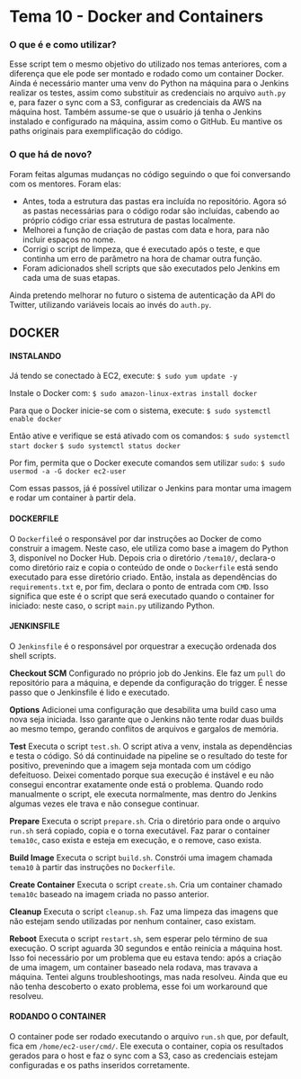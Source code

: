 # Tema 10 - Docker and Containers
### O que é e como utilizar?
Esse script tem o mesmo objetivo do utilizado nos temas anteriores, com a diferença que ele pode ser montado e rodado como um container Docker. Ainda é necessário manter uma venv do Python na máquina para o Jenkins realizar os testes, assim como substituir as credenciais no arquivo `auth.py` e, para fazer o sync com a S3, configurar as credenciais da AWS na máquina host. Também assume-se que o usuário já tenha o Jenkins instalado e configurado na máquina, assim como o GitHub. Eu mantive os paths originais para exemplificação do código.

### O que há de novo?
Foram feitas algumas mudanças no código seguindo o que foi conversando com os mentores. Foram elas:
* Antes, toda a estrutura das pastas era incluída no repositório. Agora só as pastas necessárias para o código rodar são incluídas, cabendo ao próprio código criar essa estrutura de pastas localmente.
* Melhorei a função de criação de pastas com data e hora, para não incluir espaços no nome.
* Corrigi o script de limpeza, que é executado após o teste, e que continha um erro de parâmetro na hora de chamar outra função.
* Foram adicionados shell scripts que são executados pelo Jenkins em cada uma de suas etapas.

Ainda pretendo melhorar no futuro o sistema de autenticação da API do Twitter, utilizando variáveis locais ao invés do `auth.py`.

## DOCKER
#### INSTALANDO
Já tendo se conectado à EC2, execute:
`$ sudo yum update -y`

Instale o Docker com:
`$ sudo amazon-linux-extras install docker`

Para que o Docker inicie-se com o sistema, execute:
 `$ sudo systemctl enable docker`
 
Então ative e verifique se está ativado com os comandos:
`$ sudo systemctl start docker`
`$ sudo systemctl status docker`

 Por fim, permita que o Docker execute comandos sem utilizar `sudo`:
 `$ sudo usermod -a -G docker ec2-user`

Com essas passos, já é possível utilizar o Jenkins para montar uma imagem e rodar um container à partir dela.

 #### DOCKERFILE
O `Dockerfile`é o responsável por dar instruções ao Docker de como construir a imagem. Neste caso, ele utiliza como base a imagem do Python 3, disponível no Docker Hub. Depois cria o diretório `/tema10/`, declara-o como diretório raiz e copia o conteúdo de onde o `Dockerfile` está sendo executado para esse diretório criado. Então, instala as dependências do `requirements.txt` e, por fim, declara o ponto de entrada com `CMD`. Isso significa que este é o script que será executado quando o container for iniciado: neste caso, o script `main.py` utilizando Python.

#### JENKINSFILE
O `Jenkinsfile` é o responsável por orquestrar a execução ordenada dos shell scripts.

**Checkout SCM**
Configurado no próprio job do Jenkins. Ele faz um `pull` do repositório para a máquina, e depende da configuração do trigger. É nesse passo que o Jenkinsfile é lido e executado.

**Options**
Adicionei uma configuração que desabilita uma build caso uma nova seja iniciada. Isso garante que o Jenkins não tente rodar duas builds ao mesmo tempo, gerando conflitos de arquivos e gargalos de memória.

**Test**
Executa o script `test.sh`. O script ativa a venv, instala as dependências e testa o código. Só dá continuidade na pipeline se o resultado do teste for positivo, prevenindo que a imagem seja montada com um código defeituoso. Deixei comentado porque sua execução é instável e eu não consegui encontrar exatamente onde está o problema. Quando rodo manualmente o script, ele executa normalmente, mas dentro do Jenkins algumas vezes ele trava e não consegue continuar.

**Prepare**
Executa o script `prepare.sh`. Cria o diretório para onde o arquivo `run.sh` será copiado, copia e o torna executável. Faz parar o container `tema10c`, caso exista e esteja em execução, e o remove, caso exista.

**Build Image**
Executa o script `build.sh`. Constrói uma imagem chamada `tema10` à partir das instruções no `Dockerfile`.

**Create Container**
Executa o script `create.sh`. Cria um container chamado `tema10c` baseado na imagem criada no passo anterior.

**Cleanup**
 Executa o script `cleanup.sh`. Faz uma limpeza das imagens que não estejam sendo utilizadas por nenhum container, caso existam.

**Reboot**
Executa o script `restart.sh`, sem esperar pelo término de sua execução. O script aguarda 30 segundos e então reinicia a máquina host. Isso foi necessário por um problema que eu estava tendo: após a criação de uma imagem, um container baseado nela rodava, mas travava a máquina. Tentei alguns troubleshootings, mas nada resolveu. Ainda que eu não tenha descoberto o exato problema, esse foi um workaround que resolveu.

#### RODANDO O CONTAINER
O container pode ser rodado executando o arquivo `run.sh` que, por default, fica em `/home/ec2-user/cmd/`. Ele executa o container, copia os resultados gerados para o host e faz o sync com a S3, caso as credenciais estejam configuradas e os paths inseridos corretamente.